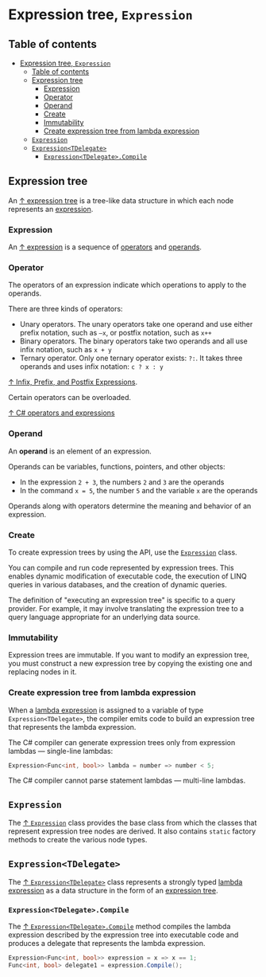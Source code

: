# Expression tree, `Expression`

## Table of contents

- [Expression tree, `Expression`](#expression-tree-expression)
  - [Table of contents](#table-of-contents)
  - [Expression tree](#expression-tree)
    - [Expression](#expression)
    - [Operator](#operator)
    - [Operand](#operand)
    - [Create](#create)
    - [Immutability](#immutability)
    - [Create expression tree from lambda expression](#create-expression-tree-from-lambda-expression)
  - [`Expression`](#expression-1)
  - [`Expression<TDelegate>`](#expressiontdelegate)
    - [`Expression<TDelegate>.Compile`](#expressiontdelegatecompile)

## Expression tree

An [↑ expression tree](https://docs.microsoft.com/en-us/dotnet/csharp/programming-guide/concepts/expression-trees/) is a tree-like data structure in which each node represents an [expression](#expression).

### Expression

An [↑ expression](https://learn.microsoft.com/en-us/dotnet/csharp/language-reference/language-specification/expressions) is a sequence of [operators](#operator) and [operands](#operand).

### Operator

The operators of an expression indicate which operations to apply to the operands.

There are three kinds of operators:

- Unary operators. The unary operators take one operand and use either prefix notation, such as `–x`, or postfix notation, such as `x++`
- Binary operators. The binary operators take two operands and all use infix notation, such as `x + y`
- Ternary operator. Only one ternary operator exists:  `?:`. It takes three operands and uses infix notation: `c ? x : y`

[↑ Infix, Prefix, and Postfix Expressions](https://www.baeldung.com/cs/infix-prefix-postfix).

Certain operators can be overloaded.

[↑ C# operators and expressions](https://learn.microsoft.com/en-us/dotnet/csharp/language-reference/operators/)

### Operand

An **operand** is an element of an expression.

Operands can be variables, functions, pointers, and other objects:

- In the expression `2 + 3`, the numbers `2` and `3` are the operands
- In the command `x = 5`, the number `5` and the variable `x` are the operands

Operands along with operators determine the meaning and behavior of an expression.

### Create

To create expression trees by using the API, use the [`Expression`](#expression-1) class.

You can compile and run code represented by expression trees. This enables dynamic modification of executable code, the execution of LINQ queries in various databases, and the creation of dynamic queries.

The definition of "executing an expression tree" is specific to a query provider. For example, it may involve translating the expression tree to a query language appropriate for an underlying data source.

### Immutability

Expression trees are immutable. If you want to modify an expression tree, you must construct a new expression tree by copying the existing one and replacing nodes in it.

### Create expression tree from lambda expression

When a [lambda expression](/csharp/operators/lambda-expressions.md) is assigned to a variable of type `Expression<TDelegate>`, the compiler emits code to build an expression tree that represents the lambda expression.

The C# compiler can generate expression trees only from expression lambdas — single-line lambdas:

```csharp
Expression<Func<int, bool>> lambda = number => number < 5;
```

The C# compiler cannot parse statement lambdas — multi-line lambdas.

## `Expression`

The [↑ `Expression`](https://learn.microsoft.com/en-us/dotnet/api/system.linq.expressions.expression) class provides the base class from which the classes that represent expression tree nodes are derived. It also contains `static` factory methods to create the various node types.

## `Expression<TDelegate>`

The [↑ `Expression<TDelegate>`](https://learn.microsoft.com/en-us/dotnet/api/system.linq.expressions.expression-1) class represents a strongly typed [lambda expression](lambda-expression.md) as a data structure in the form of an [expression tree](#expression-tree).

### `Expression<TDelegate>.Compile`

The [↑ `Expression<TDelegate>.Compile`](https://learn.microsoft.com/en-us/dotnet/api/system.linq.expressions.expression-1.compile) method compiles the lambda expression described by the expression tree into executable code and produces a delegate that represents the lambda expression.

```csharp
Expression<Func<int, bool>> expression = x => x == 1;
Func<int, bool> delegate1 = expression.Compile();
```
